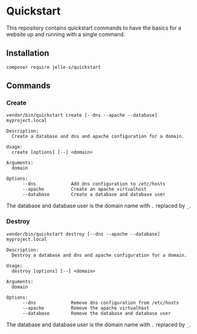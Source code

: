 # Quickstart

This repository contains quickstart commands to have the basics for a website up
and running with a single command.

## Installation

```
composer require jelle-s/quickstart
```

## Commands

### Create

```
vendor/bin/quickstart create [--dns --apache --database] myproject.local
```

```
Description:
  Create a database and dns and apache configuration for a domain.

Usage:
  create [options] [--] <domain>

Arguments:
  domain

Options:
      --dns             Add dns configuration to /etc/hosts
      --apache          Create an apache virtualhost
      --database        Create a database and database user
```

The database and database user is the domain name with `.` replaced by `_`.

### Destroy

```
vendor/bin/quickstart destroy [--dns --apache --database] myproject.local
```

```
Description:
  Destroy a database and dns and apache configuration for a domain.

Usage:
  destroy [options] [--] <domain>

Arguments:
  domain

Options:
      --dns             Remove dns configuration from /etc/hosts
      --apache          Remove the apache virtualhost
      --database        Remove the database and database user
```

The database and database user is the domain name with `.` replaced by `_`.

